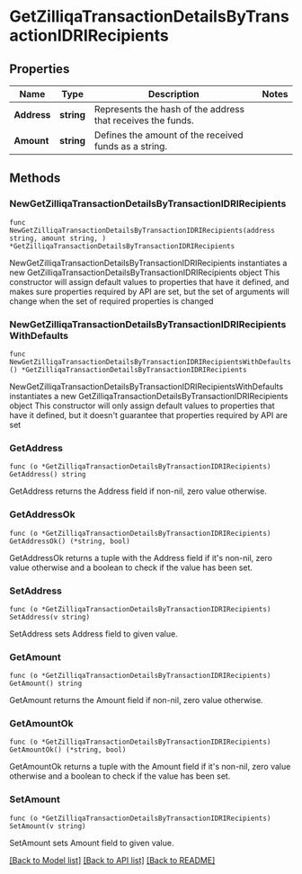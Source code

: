 # GetZilliqaTransactionDetailsByTransactionIDRIRecipients

## Properties

Name | Type | Description | Notes
------------ | ------------- | ------------- | -------------
**Address** | **string** | Represents the hash of the address that receives the funds. | 
**Amount** | **string** | Defines the amount of the received funds as a string. | 

## Methods

### NewGetZilliqaTransactionDetailsByTransactionIDRIRecipients

`func NewGetZilliqaTransactionDetailsByTransactionIDRIRecipients(address string, amount string, ) *GetZilliqaTransactionDetailsByTransactionIDRIRecipients`

NewGetZilliqaTransactionDetailsByTransactionIDRIRecipients instantiates a new GetZilliqaTransactionDetailsByTransactionIDRIRecipients object
This constructor will assign default values to properties that have it defined,
and makes sure properties required by API are set, but the set of arguments
will change when the set of required properties is changed

### NewGetZilliqaTransactionDetailsByTransactionIDRIRecipientsWithDefaults

`func NewGetZilliqaTransactionDetailsByTransactionIDRIRecipientsWithDefaults() *GetZilliqaTransactionDetailsByTransactionIDRIRecipients`

NewGetZilliqaTransactionDetailsByTransactionIDRIRecipientsWithDefaults instantiates a new GetZilliqaTransactionDetailsByTransactionIDRIRecipients object
This constructor will only assign default values to properties that have it defined,
but it doesn't guarantee that properties required by API are set

### GetAddress

`func (o *GetZilliqaTransactionDetailsByTransactionIDRIRecipients) GetAddress() string`

GetAddress returns the Address field if non-nil, zero value otherwise.

### GetAddressOk

`func (o *GetZilliqaTransactionDetailsByTransactionIDRIRecipients) GetAddressOk() (*string, bool)`

GetAddressOk returns a tuple with the Address field if it's non-nil, zero value otherwise
and a boolean to check if the value has been set.

### SetAddress

`func (o *GetZilliqaTransactionDetailsByTransactionIDRIRecipients) SetAddress(v string)`

SetAddress sets Address field to given value.


### GetAmount

`func (o *GetZilliqaTransactionDetailsByTransactionIDRIRecipients) GetAmount() string`

GetAmount returns the Amount field if non-nil, zero value otherwise.

### GetAmountOk

`func (o *GetZilliqaTransactionDetailsByTransactionIDRIRecipients) GetAmountOk() (*string, bool)`

GetAmountOk returns a tuple with the Amount field if it's non-nil, zero value otherwise
and a boolean to check if the value has been set.

### SetAmount

`func (o *GetZilliqaTransactionDetailsByTransactionIDRIRecipients) SetAmount(v string)`

SetAmount sets Amount field to given value.



[[Back to Model list]](../README.md#documentation-for-models) [[Back to API list]](../README.md#documentation-for-api-endpoints) [[Back to README]](../README.md)



